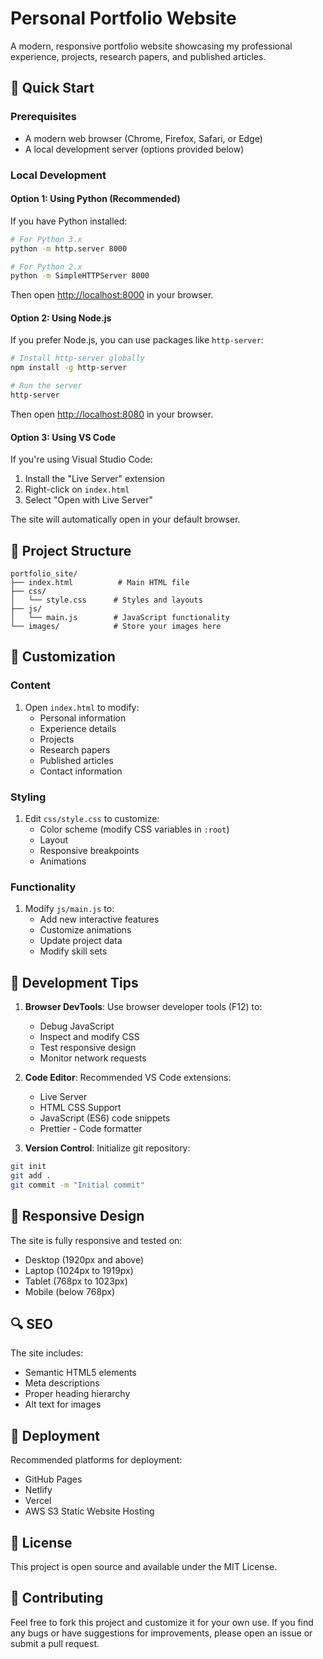 # Personal Portfolio Website

A modern, responsive portfolio website showcasing my professional experience, projects, research papers, and published articles.

## 🚀 Quick Start

### Prerequisites
- A modern web browser (Chrome, Firefox, Safari, or Edge)
- A local development server (options provided below)

### Local Development

#### Option 1: Using Python (Recommended)
If you have Python installed:

```bash
# For Python 3.x
python -m http.server 8000

# For Python 2.x
python -m SimpleHTTPServer 8000
```

Then open [http://localhost:8000](http://localhost:8000) in your browser.

#### Option 2: Using Node.js
If you prefer Node.js, you can use packages like `http-server`:

```bash
# Install http-server globally
npm install -g http-server

# Run the server
http-server
```

Then open [http://localhost:8080](http://localhost:8080) in your browser.

#### Option 3: Using VS Code
If you're using Visual Studio Code:
1. Install the "Live Server" extension
2. Right-click on `index.html`
3. Select "Open with Live Server"

The site will automatically open in your default browser.

## 📁 Project Structure

```
portfolio_site/
├── index.html          # Main HTML file
├── css/
│   └── style.css      # Styles and layouts
├── js/
│   └── main.js        # JavaScript functionality
└── images/            # Store your images here
```

## 🎨 Customization

### Content
1. Open `index.html` to modify:
   - Personal information
   - Experience details
   - Projects
   - Research papers
   - Published articles
   - Contact information

### Styling
1. Edit `css/style.css` to customize:
   - Color scheme (modify CSS variables in `:root`)
   - Layout
   - Responsive breakpoints
   - Animations

### Functionality
1. Modify `js/main.js` to:
   - Add new interactive features
   - Customize animations
   - Update project data
   - Modify skill sets

## 🔧 Development Tips

1. **Browser DevTools**: Use browser developer tools (F12) to:
   - Debug JavaScript
   - Inspect and modify CSS
   - Test responsive design
   - Monitor network requests

2. **Code Editor**: Recommended VS Code extensions:
   - Live Server
   - HTML CSS Support
   - JavaScript (ES6) code snippets
   - Prettier - Code formatter

3. **Version Control**: Initialize git repository:
```bash
git init
git add .
git commit -m "Initial commit"
```

## 📱 Responsive Design
The site is fully responsive and tested on:
- Desktop (1920px and above)
- Laptop (1024px to 1919px)
- Tablet (768px to 1023px)
- Mobile (below 768px)

## 🔍 SEO
The site includes:
- Semantic HTML5 elements
- Meta descriptions
- Proper heading hierarchy
- Alt text for images

## 🚀 Deployment
Recommended platforms for deployment:
- GitHub Pages
- Netlify
- Vercel
- AWS S3 Static Website Hosting

## 📄 License
This project is open source and available under the MIT License.

## 🤝 Contributing
Feel free to fork this project and customize it for your own use. If you find any bugs or have suggestions for improvements, please open an issue or submit a pull request.
